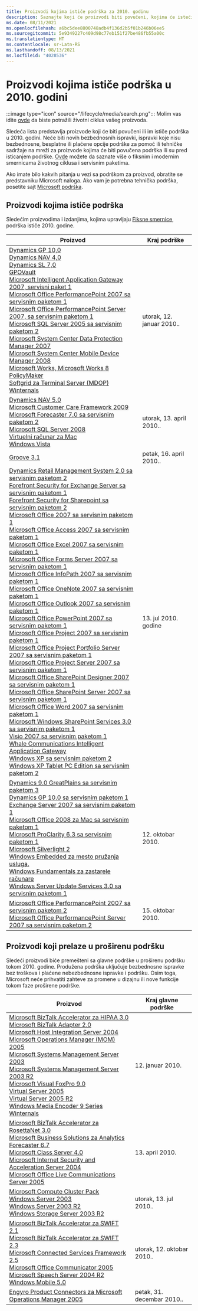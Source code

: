 ```yaml
---
title: Proizvodi kojima ističe podrška za 2010. godinu
description: Saznajte koji će proizvodi biti povučeni, kojima će isteći podrška ili biti premešteni sa glavne podrške na proširenu podršku u 2010. godini.
ms.date: 08/11/2021
ms.openlocfilehash: a6bc5dee8800748adb4f136d2b5f01b246b06ee5
ms.sourcegitcommit: 5e9349227c409d98c77eb151f27be486fb55a00c
ms.translationtype: HT
ms.contentlocale: sr-Latn-RS
ms.lasthandoff: 08/13/2021
ms.locfileid: "4028536"
---
```

# <a name="products-ending-support-in-2010"></a>Proizvodi kojima ističe podrška u 2010. godini

:::image type="icon" source="/lifecycle/media/search.png":::
Molim vas idite [ovde](/lifecycle/products/) da biste potražili životni ciklus vašeg proizvoda.

Sledeća lista predstavlja proizvode koji će biti povučeni ili im ističe podrška u 2010. godini. Neće biti novih bezbednosnih ispravki, ispravki koje nisu bezbednosne, besplatne ili plaćene opcije podrške za pomoć ili tehničke sadržaje na mreži za proizvode kojima će biti povučena podrška ili su pred isticanjem podrške. [Ovde](/lifecycle/overview/product-end-of-support-overview) možete da saznate više o fiksnim i modernim smernicama životnog ciklusa i servisnim paketima.

Ako imate bilo kakvih pitanja u vezi sa podrškom za proizvod, obratite se predstavniku Microsoft naloga. Ako vam je potrebna tehnička podrška, posetite sajt [Microsoft podrška](https://support.microsoft.com/contactus/?ws=support).





## <a name="products-reaching-end-of-support"></a>Proizvodi kojima ističe podrška

Sledećim proizvodima i izdanjima, kojima upravljaju [Fiksne smernice](/lifecycle/policies/fixed), podrška ističe 2010. godine.

| Proizvod | Kraj podrške |
| --- | --- |
| [Dynamics GP 10,0](/lifecycle/products/dynamics-gp-100?branch=live)<br>[Dynamics NAV 4,0](/lifecycle/products/dynamics-nav-40?branch=live)<br>[Dynamics SL 7,0](/lifecycle/products/dynamics-sl-70?branch=live)<br>[GPOVault](/lifecycle/products/gpovault?branch=live)<br>[Microsoft Intelligent Application Gateway 2007, servisni paket 1](/lifecycle/products/intelligent-application-gateway-2007?branch=live)<br>[Microsoft Office PerformancePoint 2007 sa servisnim paketom 1](/lifecycle/products/microsoft-office-performancepoint-2007?branch=live)<br>[Microsoft Office PerformancePoint Server 2007, sa servisnim paketom 1](/lifecycle/products/microsoft-office-performancepoint-server-2007?branch=live)<br>[Microsoft SQL Server 2005 sa servisnim paketom 2](/lifecycle/products/microsoft-sql-server-2005?branch=live)<br>[Microsoft System Center Data Protection Manager 2007](/lifecycle/products/microsoft-system-center-data-protection-manager-2007?branch=live)<br>[Microsoft System Center Mobile Device Manager 2008](/lifecycle/products/microsoft-system-center-mobile-device-manager-2008?branch=live)<br>[Microsoft Works, Microsoft Works 8](/lifecycle/products/microsoft-works?branch=live)<br>[PolicyMaker](/lifecycle/products/policymaker?branch=live)<br>[Softgrid za Terminal Server (MDOP)](/lifecycle/products/softgrid-for-terminal-server-mdop?branch=live)<br>[Winternals](/lifecycle/products/winternals?branch=live)<br> | utorak, 12. januar 2010.. |
| [Dynamics NAV 5.0](/lifecycle/products/dynamics-nav-50?branch=live)<br>[Microsoft Customer Care Framework 2009](/lifecycle/products/microsoft-customer-care-framework-2009?branch=live)<br>[Microsoft Forecaster 7.0 sa servisnim paketom 2](/lifecycle/products/microsoft-forecaster-70?branch=live)<br>[Microsoft SQL Server 2008](/lifecycle/products/microsoft-sql-server-2008?branch=live)<br>[Virtuelni računar za Mac](/lifecycle/products/virtual-pc-for-mac?branch=live)<br>[Windows Vista](/lifecycle/products/windows-vista?branch=live)<br> | utorak, 13. april 2010.. |
| [Groove 3.1](/lifecycle/products/groove-31?branch=live)<br> | petak, 16. april 2010.. |
| [Dynamics Retail Management System 2.0 sa servisnim paketom 2](/lifecycle/products/dynamics-retail-management-system-20?branch=live)<br>[Forefront Security for Exchange Server sa servisnim paketom 1](/lifecycle/products/forefront-security-for-exchange-server?branch=live)<br>[Forefront Security for Sharepoint sa servisnim paketom 2](/lifecycle/products/forefront-security-for-sharepoint?branch=live)<br>[Microsoft Office 2007 sa servisnim paketom 1](/lifecycle/products/microsoft-office-2007?branch=live)<br>[Microsoft Office Access 2007 sa servisnim paketom 1](/lifecycle/products/microsoft-office-access-2007?branch=live)<br>[Microsoft Office Excel 2007 sa servisnim paketom 1](/lifecycle/products/microsoft-office-excel-2007?branch=live)<br>[Microsoft Office Forms Server 2007 sa servisnim paketom 1](/lifecycle/products/microsoft-office-forms-server-2007?branch=live)<br>[Microsoft Office InfoPath 2007 sa servisnim paketom 1](/lifecycle/products/microsoft-office-infopath-2007?branch=live)<br>[Microsoft Office OneNote 2007 sa servisnim paketom 1](/lifecycle/products/microsoft-office-onenote-2007?branch=live)<br>[Microsoft Office Outlook 2007 sa servisnim paketom 1](/lifecycle/products/microsoft-office-outlook-2007?branch=live)<br>[Microsoft Office PowerPoint 2007 sa servisnim paketom 1](/lifecycle/products/microsoft-office-powerpoint-2007?branch=live)<br>[Microsoft Office Project 2007 sa servisnim paketom 1](/lifecycle/products/microsoft-office-project-2007?branch=live)<br>[Microsoft Office Project Portfolio Server 2007 sa servisnim paketom 1](/lifecycle/products/microsoft-office-project-portfolio-server-2007?branch=live)<br>[Microsoft Office Project Server 2007 sa servisnim paketom 1](/lifecycle/products/microsoft-office-project-server-2007?branch=live)<br>[Microsoft Office SharePoint Designer 2007 sa servisnim paketom 1](/lifecycle/products/microsoft-office-sharepoint-designer-2007?branch=live)<br>[Microsoft Office SharePoint Server 2007 sa servisnim paketom 1](/lifecycle/products/microsoft-office-sharepoint-server-2007?branch=live)<br>[Microsoft Office Word 2007 sa servisnim paketom 1](/lifecycle/products/microsoft-office-word-2007?branch=live)<br>[Microsoft Windows SharePoint Services 3.0 sa servisnim paketom 1](/lifecycle/products/microsoft-windows-sharepoint-services-30?branch=live)<br>[Visio 2007 sa servisnim paketom 1](/lifecycle/products/visio-2007?branch=live)<br>[Whale Communications Intelligent Application Gateway](/lifecycle/products/whale-communications-intelligent-application-gateway?branch=live)<br>[Windows XP sa servisnim paketom 2](/lifecycle/products/windows-xp?branch=live)<br>[Windows XP Tablet PC Edition sa servisnim paketom 2](/lifecycle/products/windows-xp-tablet-pc-edition?branch=live)<br> | 13. jul 2010. godine |
| [Dynamics 9.0 GreatPlains sa servisnim paketom 3](/lifecycle/products/dynamics-90-greatplains?branch=live)<br>[Dynamics GP 10.0 sa servisnim paketom 1](/lifecycle/products/dynamics-gp-100?branch=live)<br>[Exchange Server 2007 sa servisnim paketom 1](/lifecycle/products/exchange-server-2007?branch=live)<br>[Microsoft Office 2008 za Mac sa servisnim paketom 1](/lifecycle/products/microsoft-office-2008-for-mac?branch=live)<br>[Microsoft ProClarity 6.3 sa servisnim paketom 1](/lifecycle/products/microsoft-proclarity-63?branch=live)<br>[Microsoft Silverlight 2](/lifecycle/products/microsoft-silverlight-2?branch=live)<br>[Windows Embedded za mesto pružanja usluga.](/lifecycle/products/windows-embedded-for-point-of-service?branch=live)<br>[Windows Fundamentals za zastarele računare](/lifecycle/products/windows-fundamentals-for-legacy-pcs?branch=live)<br>[Windows Server Update Services 3.0 sa servisnim paketom 1](/lifecycle/products/windows-server-update-services-30?branch=live)<br> | 12. oktobar 2010. |
| [Microsoft Office PerformancePoint 2007 sa servisnim paketom 2](/lifecycle/products/microsoft-office-performancepoint-2007?branch=live)<br>[Microsoft Office PerformancePoint Server 2007 sa servisnim paketom 2](/lifecycle/products/microsoft-office-performancepoint-server-2007?branch=live)<br> | 15. oktobar 2010. |


## <a name="products-moving-to-extended-support"></a>Proizvodi koji prelaze u proširenu podršku

Sledeći proizvodi biće premešteni sa glavne podrške u proširenu podršku tokom 2010. godine. Produžena podrška uključuje bezbednosne ispravke bez troškova i plaćene nebezbednosne ispravke i podršku. Osim toga, Microsoft neće prihvatiti zahteve za promene u dizajnu ili nove funkcije tokom faze proširene podrške.

| Proizvod | Kraj glavne podrške |
| --- | --- |
| [Microsoft BizTalk Accelerator za HIPAA 3.0](/lifecycle/products/microsoft-biztalk-accelerator-for-hipaa-30?branch=live)<br>[Microsoft BizTalk Adapter 2.0](/lifecycle/products/microsoft-biztalk-adapter-20?branch=live)<br>[Microsoft Host Integration Server 2004](/lifecycle/products/microsoft-host-integration-server-2004?branch=live)<br>[Microsoft Operations Manager (MOM) 2005](/lifecycle/products/microsoft-operations-manager-2005?branch=live)<br>[Microsoft Systems Management Server 2003](/lifecycle/products/microsoft-systems-management-server-2003?branch=live)<br>[Microsoft Systems Management Server 2003 R2](/lifecycle/products/microsoft-systems-management-server-2003-r2?branch=live)<br>[Microsoft Visual FoxPro 9.0](/lifecycle/products/microsoft-visual-foxpro-90?branch=live)<br>[Virtual Server 2005](/lifecycle/products/virtual-server-2005?branch=live)<br>[Virtual Server 2005 R2](/lifecycle/products/virtual-server-2005-r2?branch=live)<br>[Windows Media Encoder 9 Series](/lifecycle/products/windows-media-encoder-9-series?branch=live)<br>[Winternals](/lifecycle/products/winternals?branch=live)<br> | 12. januar 2010. |
| [Microsoft BizTalk Accelerator za RosettaNet 3.0](/lifecycle/products/microsoft-biztalk-accelerator-for-rosettanet-30?branch=live)<br>[Microsoft Business Solutions za Analytics Forecaster 6.7](/lifecycle/products/microsoft-business-solutions-for-analytics-forecaster-67?branch=live)<br>[Microsoft Class Server 4.0](/lifecycle/products/microsoft-class-server-40?branch=live)<br>[Microsoft Internet Security and Acceleration Server 2004](/lifecycle/products/microsoft-internet-security-and-acceleration-server-2004?branch=live)<br>[Microsoft Office Live Communications Server 2005](/lifecycle/products/microsoft-office-live-communications-server-2005?branch=live)<br> | 13. april 2010. |
| [Microsoft Compute Cluster Pack](/lifecycle/products/microsoft-compute-cluster-pack?branch=live)<br>[Windows Server 2003](/lifecycle/products/windows-server-2003-?branch=live)<br>[Windows Server 2003 R2](/lifecycle/products/windows-server-2003-r2?branch=live)<br>[Windows Storage Server 2003 R2](/lifecycle/products/windows-storage-server-2003-r2?branch=live)<br> | utorak, 13. jul 2010.. |
| [Microsoft BizTalk Accelerator za SWIFT 2.1](/lifecycle/products/microsoft-biztalk-accelerator-for-swift-21?branch=live)<br>[Microsoft BizTalk Accelerator za SWIFT 2.3](/lifecycle/products/microsoft-biztalk-accelerator-for-swift-23?branch=live)<br>[Microsoft Connected Services Framework 2.5](/lifecycle/products/microsoft-connected-services-framework-25?branch=live)<br>[Microsoft Office Communicator 2005](/lifecycle/products/microsoft-office-communicator-2005?branch=live)<br>[Microsoft Speech Server 2004 R2](/lifecycle/products/microsoft-speech-server-2004-r2?branch=live)<br>[Windows Mobile 5.0](/lifecycle/products/windows-mobile-50?branch=live)<br> | utorak, 12. oktobar 2010.. |
| [Engyro Product Connectors za Microsoft Operations Manager 2005](/lifecycle/products/engyro-product-connectors-for-microsoft-operations-manager-2005?branch=live)<br> | petak, 31. decembar 2010.. |
